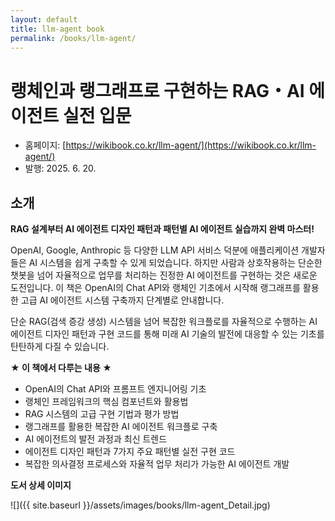 ```yaml
---
layout: default
title: llm-agent book
permalink: /books/llm-agent/
---
```


# 랭체인과 랭그래프로 구현하는 RAG・AI 에이전트 실전 입문

- 홈페이지: [https://wikibook.co.kr/llm-agent/](https://wikibook.co.kr/llm-agent/)
- 발행: 2025. 6. 20.
        
## 소개

**RAG 설계부터 AI 에이전트 디자인 패턴과 패턴별 AI 에이전트 실습까지 완벽 마스터!**

OpenAI, Google, Anthropic 등 다양한 LLM API 서비스 덕분에 애플리케이션 개발자들은 AI 시스템을 쉽게 구축할 수 있게 되었습니다. 하지만 사람과 상호작용하는 단순한 챗봇을 넘어 자율적으로 업무를 처리하는 진정한 AI 에이전트를 구현하는 것은 새로운 도전입니다. 이 책은 OpenAI의 Chat API와 랭체인 기초에서 시작해 랭그래프를 활용한 고급 AI 에이전트 시스템 구축까지 단계별로 안내합니다.

단순 RAG(검색 증강 생성) 시스템을 넘어 복잡한 워크플로를 자율적으로 수행하는 AI 에이전트 디자인 패턴과 구현 코드를 통해 미래 AI 기술의 발전에 대응할 수 있는 기초를 탄탄하게 다질 수 있습니다.

**★ 이 책에서 다루는 내용 ★**

- OpenAI의 Chat API와 프롬프트 엔지니어링 기초
- 랭체인 프레임워크의 핵심 컴포넌트와 활용법
- RAG 시스템의 고급 구현 기법과 평가 방법
- 랭그래프를 활용한 복잡한 AI 에이전트 워크플로 구축
- AI 에이전트의 발전 과정과 최신 트렌드
- 에이전트 디자인 패턴과 7가지 주요 패턴별 실전 구현 코드
- 복잡한 의사결정 프로세스와 자율적 업무 처리가 가능한 AI 에이전트 개발

**도서 상세 이미지**

![]({{ site.baseurl }}/assets/images/books/llm-agent_Detail.jpg)
